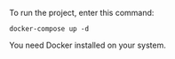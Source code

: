 To run the project, enter this command:

`docker-compose up -d`

You need Docker installed on your system.